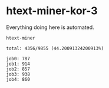 # htext-miner-kor-3

Everything doing here is automated.

```
htext-miner

total: 4356/9855 (44.20091324200913%)

job0: 787
job1: 914
job2: 857
job3: 938
job4: 860
```